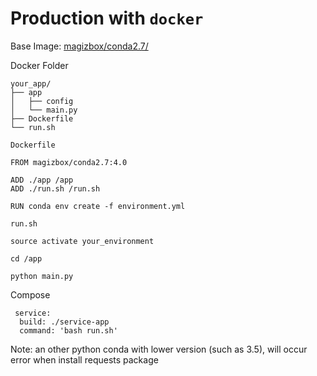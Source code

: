 # Production with `docker`

Base Image: [magizbox/conda2.7/](https://hub.docker.com/r/magizbox/conda2.7/)

Docker Folder

```
your_app/
├── app
│   ├── config
│   └── main.py
├── Dockerfile
└── run.sh
```

`Dockerfile`

```
FROM magizbox/conda2.7:4.0

ADD ./app /app
ADD ./run.sh /run.sh

RUN conda env create -f environment.yml
```

`run.sh`

```
source activate your_environment

cd /app

python main.py
```

Compose

```
 service:
  build: ./service-app
  command: 'bash run.sh'
```

Note: an other python conda with lower version (such as 3.5), will occur error when install requests package